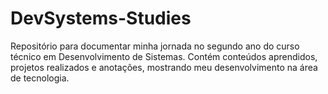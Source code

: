 # DevSystems-Studies
Repositório para documentar minha jornada no segundo ano do curso técnico em Desenvolvimento de Sistemas. Contém conteúdos aprendidos, projetos realizados e anotações, mostrando meu desenvolvimento na área de tecnologia.
